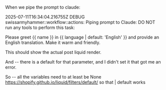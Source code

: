 When we pipe the prompt to claude:


2025-07-11T16:34:04.216755Z DEBUG swissarmyhammer::workflow::actions: Piping prompt to Claude:
DO NOT run any tools to perform this task:

Please greet {{ name }} in {{ language | default: 'English' }} and provide an English translation. Make it warm and friendly.



This should show the actual post liquid render.


And -- there is a default for that parameter, and I didn't set it that got me an error.

So -- all the variables need to at least be None https://shopify.github.io/liquid/filters/default/ so that | default works

